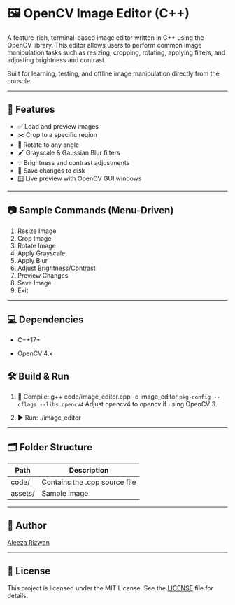 # 🖼️ OpenCV Image Editor (C++)

A feature-rich, terminal-based image editor written in C++ using the OpenCV library. This editor allows users to perform common image manipulation tasks such as resizing, cropping, rotating, applying filters, and adjusting brightness and contrast.

Built for learning, testing, and offline image manipulation directly from the console.

---

## 🔧 Features

- ✅ Load and preview images
- ✂️ Crop to a specific region
- 🔄 Rotate to any angle
- 🖌 Grayscale & Gaussian Blur filters
- 💡 Brightness and contrast adjustments
- 💾 Save changes to disk
- 🪟 Live preview with OpenCV GUI windows

---

## 📷 Sample Commands (Menu-Driven)

1. Resize Image
2. Crop Image
3. Rotate Image
4. Apply Grayscale
5. Apply Blur
6. Adjust Brightness/Contrast
7. Preview Changes
8. Save Image
9. Exit

---

## 💻 Dependencies

- C++17+

- OpenCV 4.x

## 🛠️ Build & Run

1. 🧱 Compile:
          g++ code/image_editor.cpp -o image_editor `pkg-config --cflags --libs opencv4`
    Adjust opencv4 to opencv if using OpenCV 3.

2. ▶️ Run:
          ./image_editor

---

## 🗂 Folder Structure

| Path	| Description |
| ----------- | ----------- |
| code/ |	Contains the .cpp source file |
| assets/ |	Sample image |

---

## 👤 Author

[Aleeza Rizwan](https://github.com/its-aleezA)

---

## 🪪 License

This project is licensed under the MIT License.
See the [LICENSE](LICENSE) file for details.

